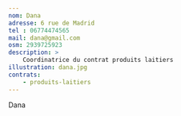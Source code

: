 ```yaml
---
nom: Dana
adresse: 6 rue de Madrid
tel : 06774474565
mail: dana@gmail.com
osm: 2939725923
description: >
    Coordinatrice du contrat produits laitiers
illustration: dana.jpg
contrats:
    - produits-laitiers
---
```


Dana